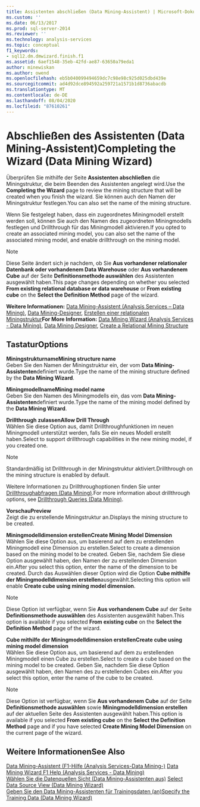 ```yaml
---
title: Assistenten abschließen (Data Mining-Assistent) | Microsoft-Dokumentation
ms.custom: ''
ms.date: 06/13/2017
ms.prod: sql-server-2014
ms.reviewer: ''
ms.technology: analysis-services
ms.topic: conceptual
f1_keywords:
- sql12.dm.dmwizard.finish.f1
ms.assetid: 6aef1548-35eb-42fd-ae87-63650a79eda1
author: minewiskan
ms.author: owend
ms.openlocfilehash: eb5b040099494659dc7c98e98c925d025dbd439e
ms.sourcegitcommit: ad4d92dce894592a259721a1571b1d8736abacdb
ms.translationtype: MT
ms.contentlocale: de-DE
ms.lasthandoff: 08/04/2020
ms.locfileid: "87610261"
---
```

# <a name="completing-the-wizard-data-mining-wizard"></a><span data-ttu-id="3b407-102">Abschließen des Assistenten (Data Mining-Assistent)</span><span class="sxs-lookup"><span data-stu-id="3b407-102">Completing the Wizard (Data Mining Wizard)</span></span>
  <span data-ttu-id="3b407-103">Überprüfen Sie mithilfe der Seite **Assistenten abschließen** die Miningstruktur, die beim Beenden des Assistenten angelegt wird.</span><span class="sxs-lookup"><span data-stu-id="3b407-103">Use the **Completing the Wizard** page to review the mining structure that will be created when you finish the wizard.</span></span> <span data-ttu-id="3b407-104">Sie können auch den Namen der Miningstruktur festlegen.</span><span class="sxs-lookup"><span data-stu-id="3b407-104">You can also set the name of the mining structure.</span></span>  
  
 <span data-ttu-id="3b407-105">Wenn Sie festgelegt haben, dass ein zugeordnetes Miningmodell erstellt werden soll, können Sie auch den Namen des zugeordneten Miningmodells festlegen und Drillthrough für das Miningmodell aktivieren.</span><span class="sxs-lookup"><span data-stu-id="3b407-105">If you opted to create an associated mining model, you can also set the name of the associated mining model, and enable drillthrough on the mining model.</span></span>  
  
> [!NOTE]  
>  <span data-ttu-id="3b407-106">Diese Seite ändert sich je nachdem, ob Sie **Aus vorhandener relationaler Datenbank oder vorhandenem Data Warehouse** oder **Aus vorhandenem Cube** auf der Seite **Definitionsmethode auswählen** des Assistenten ausgewählt haben.</span><span class="sxs-lookup"><span data-stu-id="3b407-106">This page changes depending on whether you selected **From existing relational database or data warehouse** or **From existing cube** on the **Select the Definition Method** page of the wizard.</span></span>  
  
 <span data-ttu-id="3b407-107">**Weitere Informationen:** [Data Mining-Assistent &#40;Analysis Services – Data Mining&#41;](data-mining/data-mining-wizard-analysis-services-data-mining.md), [Data Mining-Designer](data-mining/data-mining-designer.md), [Erstellen einer relationalen Miningstruktur](data-mining/create-a-relational-mining-structure.md)</span><span class="sxs-lookup"><span data-stu-id="3b407-107">**For More Information:** [Data Mining Wizard &#40;Analysis Services - Data Mining&#41;](data-mining/data-mining-wizard-analysis-services-data-mining.md), [Data Mining Designer](data-mining/data-mining-designer.md), [Create a Relational Mining Structure](data-mining/create-a-relational-mining-structure.md)</span></span>  
  
## <a name="options"></a><span data-ttu-id="3b407-108">Tastatur</span><span class="sxs-lookup"><span data-stu-id="3b407-108">Options</span></span>  
 <span data-ttu-id="3b407-109">**Miningstrukturname**</span><span class="sxs-lookup"><span data-stu-id="3b407-109">**Mining structure name**</span></span>  
 <span data-ttu-id="3b407-110">Geben Sie den Namen der Miningstruktur ein, der vom **Data Mining-Assistenten**definiert wurde.</span><span class="sxs-lookup"><span data-stu-id="3b407-110">Type the name of the mining structure defined by the **Data Mining Wizard**.</span></span>  
  
 <span data-ttu-id="3b407-111">**Miningmodellname**</span><span class="sxs-lookup"><span data-stu-id="3b407-111">**Mining model name**</span></span>  
 <span data-ttu-id="3b407-112">Geben Sie den Namen des Miningmodells ein, das vom **Data Mining-Assistenten**definiert wurde.</span><span class="sxs-lookup"><span data-stu-id="3b407-112">Type the name of the mining model defined by the **Data Mining Wizard**.</span></span>  
  
 <span data-ttu-id="3b407-113">**Drillthrough zulassen**</span><span class="sxs-lookup"><span data-stu-id="3b407-113">**Allow Drill Through**</span></span>  
 <span data-ttu-id="3b407-114">Wählen Sie diese Option aus, damit Drillthroughfunktionen im neuen Miningmodell unterstützt werden, falls Sie ein neues Modell erstellt haben.</span><span class="sxs-lookup"><span data-stu-id="3b407-114">Select to support drillthrough capabilities in the new mining model, if you created one.</span></span>  
  
> [!NOTE]  
>  <span data-ttu-id="3b407-115">Standardmäßig ist Drillthrough in der Miningstruktur aktiviert.</span><span class="sxs-lookup"><span data-stu-id="3b407-115">Drillthrough on the mining structure is enabled by default.</span></span>  
  
 <span data-ttu-id="3b407-116">Weitere Informationen zu Drillthroughoptionen finden Sie unter [Drillthroughabfragen &#40;Data Mining&#41;](data-mining/drillthrough-queries-data-mining.md).</span><span class="sxs-lookup"><span data-stu-id="3b407-116">For more information about drillthrough options, see [Drillthrough Queries &#40;Data Mining&#41;](data-mining/drillthrough-queries-data-mining.md).</span></span>  
  
 <span data-ttu-id="3b407-117">**Vorschau**</span><span class="sxs-lookup"><span data-stu-id="3b407-117">**Preview**</span></span>  
 <span data-ttu-id="3b407-118">Zeigt die zu erstellende Miningstruktur an.</span><span class="sxs-lookup"><span data-stu-id="3b407-118">Displays the mining structure to be created.</span></span>  
  
 <span data-ttu-id="3b407-119">**Miningmodelldimension erstellen**</span><span class="sxs-lookup"><span data-stu-id="3b407-119">**Create Mining Model Dimension**</span></span>  
 <span data-ttu-id="3b407-120">Wählen Sie diese Option aus, um basierend auf dem zu erstellenden Miningmodell eine Dimension zu erstellen.</span><span class="sxs-lookup"><span data-stu-id="3b407-120">Select to create a dimension based on the mining model to be created.</span></span> <span data-ttu-id="3b407-121">Geben Sie, nachdem Sie diese Option ausgewählt haben, den Namen der zu erstellenden Dimension ein.</span><span class="sxs-lookup"><span data-stu-id="3b407-121">After you select this option, enter the name of the dimension to be created.</span></span> <span data-ttu-id="3b407-122">Durch das Auswählen dieser Option wird die Option **Cube mithilfe der Miningmodelldimension erstellen**ausgewählt.</span><span class="sxs-lookup"><span data-stu-id="3b407-122">Selecting this option will enable **Create cube using mining model dimension**.</span></span>  
  
> [!NOTE]  
>  <span data-ttu-id="3b407-123">Diese Option ist verfügbar, wenn Sie **Aus vorhandenem Cube** auf der Seite **Definitionsmethode auswählen** des Assistenten ausgewählt haben.</span><span class="sxs-lookup"><span data-stu-id="3b407-123">This option is available if you selected **From existing cube** on the **Select the Definition Method** page of the wizard.</span></span>  
  
 <span data-ttu-id="3b407-124">**Cube mithilfe der Miningmodelldimension erstellen**</span><span class="sxs-lookup"><span data-stu-id="3b407-124">**Create cube using mining model dimension**</span></span>  
 <span data-ttu-id="3b407-125">Wählen Sie diese Option aus, um basierend auf dem zu erstellenden Miningmodell einen Cube zu erstellen.</span><span class="sxs-lookup"><span data-stu-id="3b407-125">Select to create a cube based on the mining model to be created.</span></span> <span data-ttu-id="3b407-126">Geben Sie, nachdem Sie diese Option ausgewählt haben, den Namen des zu erstellenden Cubes ein.</span><span class="sxs-lookup"><span data-stu-id="3b407-126">After you select this option, enter the name of the cube to be created.</span></span>  
  
> [!NOTE]  
>  <span data-ttu-id="3b407-127">Diese Option ist verfügbar, wenn Sie **Aus vorhandenem Cube** auf der Seite **Definitionsmethode auswählen** sowie **Miningmodelldimension erstellen** auf der aktuellen Seite des Assistenten ausgewählt haben.</span><span class="sxs-lookup"><span data-stu-id="3b407-127">This option is available if you selected **From existing cube** on the **Select the Definition Method** page and if you have selected **Create Mining Model Dimension** on the current page of the wizard.</span></span>  
  
## <a name="see-also"></a><span data-ttu-id="3b407-128">Weitere Informationen</span><span class="sxs-lookup"><span data-stu-id="3b407-128">See Also</span></span>  
 <span data-ttu-id="3b407-129">[Data Mining-Assistent (F1-Hilfe &#40;Analysis Services-Data Mining-&#41;](data-mining-wizard-f1-help-analysis-services-data-mining.md) </span><span class="sxs-lookup"><span data-stu-id="3b407-129">[Data Mining Wizard F1 Help &#40;Analysis Services - Data Mining&#41;](data-mining-wizard-f1-help-analysis-services-data-mining.md) </span></span>  
 <span data-ttu-id="3b407-130">[Wählen Sie die Datenquellen Sicht &#40;Data Mining-Assistenten aus&#41;](select-data-source-view-data-mining-wizard.md) </span><span class="sxs-lookup"><span data-stu-id="3b407-130">[Select Data Source View &#40;Data Mining Wizard&#41;](select-data-source-view-data-mining-wizard.md) </span></span>  
 [<span data-ttu-id="3b407-131">Geben Sie den Data Mining-Assistenten für Trainingsdaten &#40;an&#41;</span><span class="sxs-lookup"><span data-stu-id="3b407-131">Specify the Training Data &#40;Data Mining Wizard&#41;</span></span>](specify-the-training-data-data-mining-wizard.md)  
  
  
